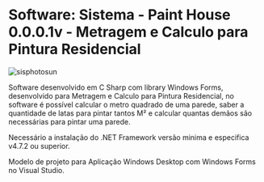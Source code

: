 # Software: Sistema - Paint House 0.0.0.1v - Metragem e Calculo para Pintura Residencial

![sisphotosun](https://repository-images.githubusercontent.com/861824892/e71e7731-a940-4b16-84a3-a061a015e8d6)

Software desenvolvido em C Sharp com library Windows Forms, desenvolvido para Metragem e Calculo para Pintura Residencial, no software é possível calcular o metro quadrado de uma parede, saber a quantidade de latas para pintar tantos M² e calcular quantas demãos são necessárias para pintar uma parede. 

Necessário a instalação do .NET Framework versão minima e especifica v4.7.2 ou superior.

Modelo de projeto para Aplicação Windows Desktop com Windows Forms no Visual Studio.
